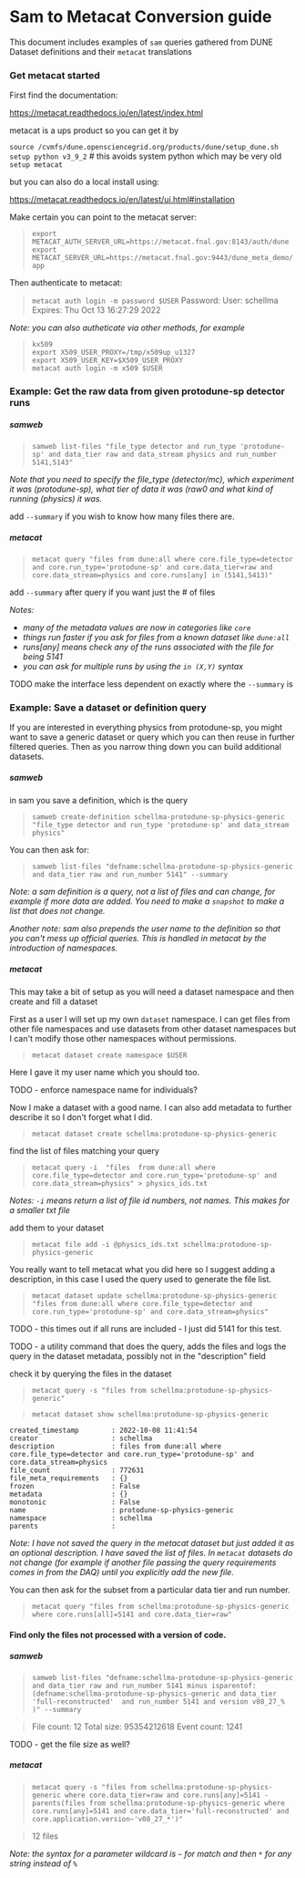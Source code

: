 
# Sam to Metacat Conversion guide

This document includes examples of `sam` queries gathered from DUNE Dataset definitions and their `metacat` translations

### Get metacat started

First find the documentation:

https://metacat.readthedocs.io/en/latest/index.html

metacat is a ups product so you can get it by

`source /cvmfs/dune.opensciencegrid.org/products/dune/setup_dune.sh`  
`setup python v3_9_2`  # this avoids system python which may be very old 
`setup metacat`  

but you can also do a local install using:

https://metacat.readthedocs.io/en/latest/ui.html#installation

Make certain you can point to the metacat server:  

> `export METACAT_AUTH_SERVER_URL=https://metacat.fnal.gov:8143/auth/dune`  
> `export METACAT_SERVER_URL=https://metacat.fnal.gov:9443/dune_meta_demo/app`  


Then authenticate to metacat:


>`metacat auth login -m password $USER`
>Password:
>User:    schellma
>Expires: Thu Oct 13 16:27:29 2022

*Note: you can also autheticate via other methods, for example*

> `kx509`  
> `export X509_USER_PROXY=/tmp/x509up_u1327`  
> `export X509_USER_KEY=$X509_USER_PROXY`  
> `metacat auth login -m x509 $USER`  

### Example: Get the raw data from given protodune-sp detector runs

##### samweb
>`samweb list-files "file_type detector and run_type 'protodune-sp' and data_tier raw and data_stream physics and run_number 5141,5143"`

*Note that you need to specify the file_type (detector/mc), which experiment it was (protodune-sp), what tier of data it was (raw0 and what kind of running (physics) it was.*

add `--summary` if you wish to know how many files there are.

##### metacat

> `metacat query "files from dune:all where core.file_type=detector and core.run_type='protodune-sp' and core.data_tier=raw and core.data_stream=physics and core.runs[any] in (5141,5413)"`

add `--summary` after query if you want just the # of files

*Notes:*
- *many of the metadata values are now in categories like `core`*
- *things run faster if you ask for files from a known dataset like `dune:all`*
- *runs[any] means check any of the runs associated with the file for being 5141*
- *you can ask for multiple runs by using the `in (X,Y)` syntax*

TODO  make the interface less dependent on exactly where the `--summary` is

### Example: Save a dataset or definition query

If you are interested in everything physics from protodune-sp, you might want to save a generic dataset or query which you can then reuse in further filtered queries.  Then as you narrow thing down you can build additional datasets.

##### samweb

in sam you save a definition, which is the query

> `samweb create-definition schellma-protodune-sp-physics-generic "file_type detector and run_type 'protodune-sp' and data_stream physics"`

You can then ask for:

> `samweb list-files "defname:schellma-protodune-sp-physics-generic and data_tier raw and run_number 5141" --summary`

*Note: a sam definition is a query, not a list of files and can change, for example if more data are added.  You need to make a `snapshot` to make a list that does not change.*

*Another note: sam also prepends the user name to the definition so that you can't mess up official queries.  This is handled in metacat by the introduction of namespaces.*

##### metacat

This may take a bit of setup as you will need a dataset namespace and then create and fill a dataset

First as a user I will set up my own `dataset` namespace.  I can get files from other file namespaces and use datasets from other dataset namespaces but I can't modify those other namespaces without permissions.

>  `metacat dataset create namespace $USER`

Here I gave it my user name which you should too.

TODO - enforce namespace name for individuals?

Now I make a dataset with a good name.  I can also add metadata to further describe it so I don't forget what I did.

>  `metacat dataset create schellma:protodune-sp-physics-generic`

find the list of files matching your query

>   `metacat query -i  "files  from dune:all where core.file_type=detector and core.run_type='protodune-sp' and core.data_stream=physics" > physics_ids.txt`

*Notes: `-i` means return a list of file id numbers, not names. This makes for a smaller txt file*

add them to your dataset

> `metacat file add -i @physics_ids.txt schellma:protodune-sp-physics-generic`

You really want to tell metacat what you did here so I suggest adding a description, in this case I used the query used to generate the file list.

>`metacat dataset update schellma:protodune-sp-physics-generic "files from dune:all where core.file_type=detector and core.run_type='protodune-sp' and core.data_stream=physics"`

TODO - this times out if all runs are included - I just did 5141 for this test.

TODO -  a utility command that does the query, adds the files and logs the query in the dataset metadata, possibly not in the "description" field

check it by querying the files in the dataset

> `metacat query -s "files from schellma:protodune-sp-physics-generic"`

> `metacat dataset show schellma:protodune-sp-physics-generic`

```children                 :
created_timestamp        : 2022-10-08 11:41:54
creator                  : schellma
description              : files from dune:all where core.file_type=detector and core.run_type='protodune-sp' and core.data_stream=physics
file_count               : 772631
file_meta_requirements   : {}
frozen                   : False
metadata                 : {}
monotonic                : False
name                     : protodune-sp-physics-generic
namespace                : schellma
parents                  :
```

*Note: I have not saved the query in the metacat dataset but just added it as an optional description. I have saved the list of files.  In `metacat` datasets do not change (for example if another file passing the query requirements comes in from the DAQ) until you explicitly add the new file.*

You can then ask for the subset from a particular data tier and run number.

> `metacat query "files from schellma:protodune-sp-physics-generic where core.runs[all]=5141 and core.data_tier=raw"`

#### Find only the files not processed with a version of code.

##### samweb

> `samweb list-files "defname:schellma-protodune-sp-physics-generic and data_tier raw and run_number 5141 minus isparentof:(defname:schellma-protodune-sp-physics-generic and data_tier 'full-reconstructed'  and run_number 5141 and version v08_27_% )" --summary`

> File count:	12
> Total size:	95354212618
> Event count:	1241

TODO - get the file size as well?

##### metacat

> `metacat query -s "files from schellma:protodune-sp-physics-generic where core.data_tier=raw and core.runs[any]=5141 -  parents(files from schellma:protodune-sp-physics-generic where core.runs[any]=5141 and core.data_tier='full-reconstructed' and core.application.version~'v08_27_*')"`

> 12 files

*Note: the syntax for a parameter wildcard is `~` for match and then `*` for any string instead of `%`*
